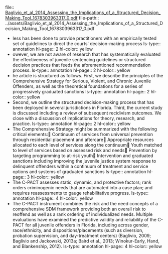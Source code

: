 file:: [Baglivio_et_al_2014_Assessing_the_Implications_of_a_Structured_Decision_Making_Tool_1678303963317_0.pdf](../assets/Baglivio_et_al_2014_Assessing_the_Implications_of_a_Structured_Decision_Making_Tool_1678303963317_0.pdf)
file-path:: ../assets/Baglivio_et_al_2014_Assessing_the_Implications_of_a_Structured_Decision_Making_Tool_1678303963317_0.pdf

- less has been done to provide practitioners with an empirically tested set of guidelines to direct the courts’ decision-making process
  ls-type:: annotation
  hl-page:: 2
  hl-color:: yellow
- owever, we are not aware of research that has systematically evaluated the effectiveness of juvenile sentencing guidelines or structured decision practices that feeds the aforementioned recommendation process.
  ls-type:: annotation
  hl-page:: 2
  hl-color:: yellow
- he article is structured as follows. First, we describe the principles of the Comprehensive Strategy for Serious, Violent, and Chronic Juvenile Offenders, as well as the theoretical foundations for a series of progressively graduated sanctions
  ls-type:: annotation
  hl-page:: 2
  hl-color:: yellow
- Second, we outline the structured decision-making process that has been deployed in several jurisdictions in Florida. Third, the current study is discussed including a review of subsequent recidivism outcomes. We close with a discussion of implications for theory, research, and practice.
  ls-type:: annotation
  hl-page:: 2
  hl-color:: yellow
- The Comprehensive Strategy might be summarized with the following critical elements: Continuum of services from universal prevention through residential placement and aftercare Appropriate resources allocated to each level of services along the continuum Youth matched to level of services based on assessed risk and needs Prevention by targeting programming to at-risk youth Intervention and graduated sanctions including improving the juvenile justice system response to delinquent offenders within a continuum of treatment and service options and systems of graduated sanctions
  ls-type:: annotation
  hl-page:: 3
  hl-color:: yellow
- The C-PACT assesses static, dynamic, and protective factors; rank orders criminogenic needs that are automated into a case plan; and requires reassessments to gauge rehabilitative progress.
  ls-type:: annotation
  hl-page:: 4
  hl-color:: yellow
- The C-PACT instrument combines the risk and the need concepts of a comprehensive SDM framework providing both an overall risk to reoffend as well as a rank ordering of individualized needs. Multiple evaluations have examined the predictive validity and reliability of the C-PACT for all juvenile offenders in Florida, including across gender, race/ethnicity, and dispositions/placements (such as diversion, probation supervision, and day-treatment centers) (Baglivio, 2009; Baglivio and Jackowski, 2013a; Baird et al., 2013; Winokur-Early, Hand, and Blankenship, 2012).
  ls-type:: annotation
  hl-page:: 4
  hl-color:: yellow